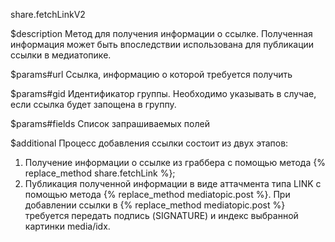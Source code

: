 share.fetchLinkV2

$description
Метод для получения информации о ссылке. Полученная информация может быть впоследствии использована для публикации ссылки в медиатопике.

$params#url
Cсылка, информацию о которой требуется получить

$params#gid
Идентификатор группы. Необходимо указывать в случае, если ссылка будет запощена в группу.

$params#fields
Список запрашиваемых полей

$additional
Процесс добавления ссылки состоит из двух этапов:

1. Получение информации о ссылке из граббера с помощью метода {% replace_method share.fetchLink %};
2. Публикация полученной информации в виде аттачмента типа LINK с помощью метода {% replace_method mediatopic.post %}. При добавлении ссылки в {% replace_method mediatopic.post %} требуется передать подпись (SIGNATURE) и индекс выбранной картинки media/idx.
